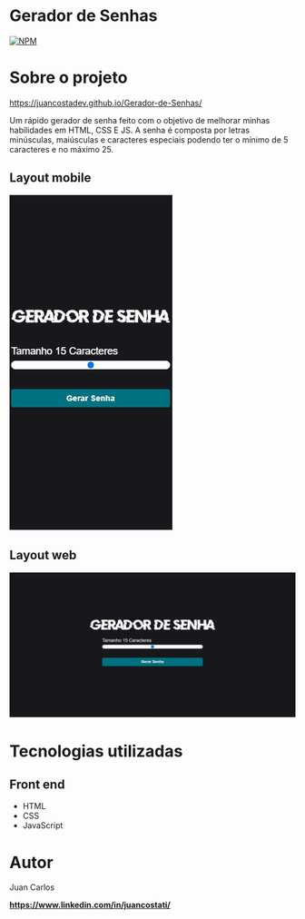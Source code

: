 # Gerador de Senhas

[![NPM](https://img.shields.io/npm/l/react)](https://github.com/JuanCostaDev/Gerador-de-Senhas/blob/main/LICENSE) 

# Sobre o projeto

https://juancostadev.github.io/Gerador-de-Senhas/

Um rápido gerador de senha feito com o objetivo de melhorar minhas habilidades em HTML, CSS E JS. A senha é composta por letras minúsculas, maiúsculas e caracteres especiais podendo ter o mínimo de 5 caracteres e no máximo 25.

## Layout mobile
![Mobile 1](https://github.com/JuanCostaDev/Assets/blob/main/Fotos%20Gerador%20de%20Senhas/Foto%20Gerador%20de%20senha%20Mobile.jpg) 

## Layout web
![Web 1](https://github.com/JuanCostaDev/Assets/blob/main/Fotos%20Gerador%20de%20Senhas/Foto%20Gerador%20de%20senha%20PC.jpg)


# Tecnologias utilizadas
## Front end
- HTML 
- CSS
- JavaScript
# Autor

Juan Carlos

**https://www.linkedin.com/in/juancostati/**

